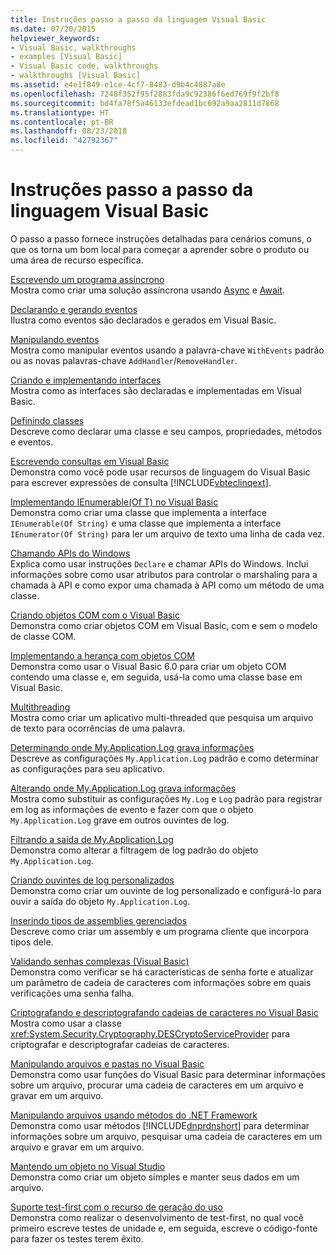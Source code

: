 ```yaml
---
title: Instruções passo a passo da linguagem Visual Basic
ms.date: 07/20/2015
helpviewer_keywords:
- Visual Basic, walkthroughs
- examples [Visual Basic]
- Visual Basic code, walkthroughs
- walkthroughs [Visual Basic]
ms.assetid: e4e1f849-e1ce-4cf7-8483-d9b4c4887a8e
ms.openlocfilehash: 7248f352f95f2883fda9c92386f6ed769f9f2bf8
ms.sourcegitcommit: bd4fa78f5a46133efdead1bc692a9aa2811d7868
ms.translationtype: HT
ms.contentlocale: pt-BR
ms.lasthandoff: 08/23/2018
ms.locfileid: "42792367"
---
```

# <a name="visual-basic-language-walkthroughs"></a>Instruções passo a passo da linguagem Visual Basic
O passo a passo fornece instruções detalhadas para cenários comuns, o que os torna um bom local para começar a aprender sobre o produto ou uma área de recurso específica.  
  
 [Escrevendo um programa assíncrono](./programming-guide/concepts/async/walkthrough-accessing-the-web-by-using-async-and-await.md)  
 Mostra como criar uma solução assíncrona usando [Async](../visual-basic/language-reference/modifiers/async.md) e [Await](../visual-basic/language-reference/operators/await-operator.md).  
  
 [Declarando e gerando eventos](../visual-basic/programming-guide/language-features/events/walkthrough-declaring-and-raising-events.md)  
 Ilustra como eventos são declarados e gerados em Visual Basic.  
  
 [Manipulando eventos](../visual-basic/programming-guide/language-features/events/walkthrough-handling-events.md)  
 Mostra como manipular eventos usando a palavra-chave `WithEvents` padrão ou as novas palavras-chave `AddHandler`/`RemoveHandler`.  
  
 [Criando e implementando interfaces](../visual-basic/programming-guide/language-features/interfaces/walkthrough-creating-and-implementing-interfaces.md)  
 Mostra como as interfaces são declaradas e implementadas em Visual Basic.  
  
 [Definindo classes](../visual-basic/programming-guide/language-features/objects-and-classes/walkthrough-defining-classes.md)  
 Descreve como declarar uma classe e seu campos, propriedades, métodos e eventos.  
  
 [Escrevendo consultas em Visual Basic](../visual-basic/programming-guide/concepts/linq/walkthrough-writing-queries.md)  
 Demonstra como você pode usar recursos de linguagem do Visual Basic para escrever expressões de consulta [!INCLUDE[vbteclinqext](~/includes/vbteclinqext-md.md)].  
  
 [Implementando IEnumerable(Of T) no Visual Basic](../visual-basic/programming-guide/language-features/control-flow/walkthrough-implementing-ienumerable-of-t.md)  
 Demonstra como criar uma classe que implementa a interface `IEnumerable(Of String)` e uma classe que implementa a interface `IEnumerator(Of String)` para ler um arquivo de texto uma linha de cada vez.  
  
 [Chamando APIs do Windows](../visual-basic/programming-guide/com-interop/walkthrough-calling-windows-apis.md)  
 Explica como usar instruções `Declare` e chamar APIs do Windows. Inclui informações sobre como usar atributos para controlar o marshaling para a chamada à API e como expor uma chamada à API como um método de uma classe.  
  
 [Criando objetos COM com o Visual Basic](../visual-basic/programming-guide/com-interop/walkthrough-creating-com-objects.md)  
 Demonstra como criar objetos COM em Visual Basic, com e sem o modelo de classe COM.  
  
 [Implementando a herança com objetos COM](../visual-basic/programming-guide/com-interop/walkthrough-implementing-inheritance-with-com-objects.md)  
 Demonstra como usar o Visual Basic 6.0 para criar um objeto COM contendo uma classe e, em seguida, usá-la como uma classe base em Visual Basic.  
  
 [Multithreading](http://msdn.microsoft.com/library/2cbf5116-8499-4af9-818c-6f7c1c2ad2c9)  
 Mostra como criar um aplicativo multi-threaded que pesquisa um arquivo de texto para ocorrências de uma palavra.  
  
 [Determinando onde My.Application.Log grava informações](../visual-basic/developing-apps/programming/log-info/walkthrough-determining-where-my-application-log-writes-information.md)  
 Descreve as configurações `My.Application.Log` padrão e como determinar as configurações para seu aplicativo.  
  
 [Alterando onde My.Application.Log grava informações](../visual-basic/developing-apps/programming/log-info/walkthrough-changing-where-my-application-log-writes-information.md)  
 Mostra como substituir as configurações `My.Log` e `Log` padrão para registrar em log as informações de evento e fazer com que o objeto `My.Application.Log` grave em outros ouvintes de log.  
  
 [Filtrando a saída de My.Application.Log](../visual-basic/developing-apps/programming/log-info/walkthrough-filtering-my-application-log-output.md)  
 Demonstra como alterar a filtragem de log padrão do objeto `My.Application.Log`.  
  
 [Criando ouvintes de log personalizados](../visual-basic/developing-apps/programming/log-info/walkthrough-creating-custom-log-listeners.md)  
 Demonstra como criar um ouvinte de log personalizado e configurá-lo para ouvir a saída do objeto `My.Application.Log`.  
  
 [Inserindo tipos de assemblies gerenciados](http://msdn.microsoft.com/library/b28ec92c-1867-4847-95c0-61adfe095e21)  
 Descreve como criar um assembly e um programa cliente que incorpora tipos dele.  
  
 [Validando senhas complexas (Visual Basic)](../visual-basic/programming-guide/language-features/strings/walkthrough-validating-that-passwords-are-complex.md)  
 Demonstra como verificar se há características de senha forte e atualizar um parâmetro de cadeia de caracteres com informações sobre em quais verificações uma senha falha.  
  
 [Criptografando e descriptografando cadeias de caracteres no Visual Basic](../visual-basic/programming-guide/language-features/strings/walkthrough-encrypting-and-decrypting-strings.md)  
 Mostra como usar a classe <xref:System.Security.Cryptography.DESCryptoServiceProvider> para criptografar e descriptografar cadeias de caracteres.  
  
 [Manipulando arquivos e pastas no Visual Basic](../visual-basic/developing-apps/programming/drives-directories-files/walkthrough-manipulating-files-and-directories.md)  
 Demonstra como usar funções do Visual Basic para determinar informações sobre um arquivo, procurar uma cadeia de caracteres em um arquivo e gravar em um arquivo.  
  
 [Manipulando arquivos usando métodos do .NET Framework](../visual-basic/developing-apps/programming/drives-directories-files/walkthrough-manipulating-files-by-using-net-framework-methods.md)  
 Demonstra como usar métodos [!INCLUDE[dnprdnshort](~/includes/dnprdnshort-md.md)] para determinar informações sobre um arquivo, pesquisar uma cadeia de caracteres em um arquivo e gravar em um arquivo.  
  
 [Mantendo um objeto no Visual Studio](http://msdn.microsoft.com/library/cb0a0917-08d5-4578-ad2b-3764ccf6167f)  
 Demonstra como criar um objeto simples e manter seus dados em um arquivo.  
  
 [Suporte test-first com o recurso de geração do uso](http://msdn.microsoft.com/library/764c17a4-cd95-4c23-bf63-d92d9c5adfb2)  
 Demonstra como realizar o desenvolvimento de test-first, no qual você primeiro escreve testes de unidade e, em seguida, escreve o código-fonte para fazer os testes terem êxito.
